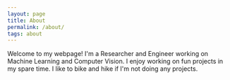 ```yaml
---
layout: page
title: About
permalink: /about/
tags: about
---
```


Welcome to my webpage! I'm a Researcher and Engineer working on Machine Learning and Computer Vision. I enjoy working on fun projects in my spare time. I like to bike and hike if I'm not doing any projects.